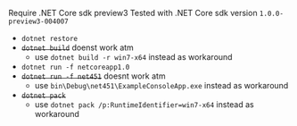 
Require .NET Core sdk preview3
Tested with .NET Core sdk version `1.0.0-preview3-004007`

- `dotnet restore`
- ~~`dotnet build`~~ doenst work atm
    - use `dotnet build -r win7-x64` instead as workaround
- `dotnet run -f netcoreapp1.0`
- ~~`dotnet run -f net451`~~ doesnt work atm
    - use `bin\Debug\net451\ExampleConsoleApp.exe` instead as workaround
- ~~`dotnet pack`~~
    - use `dotnet pack /p:RuntimeIdentifier=win7-x64` instead as workaround


